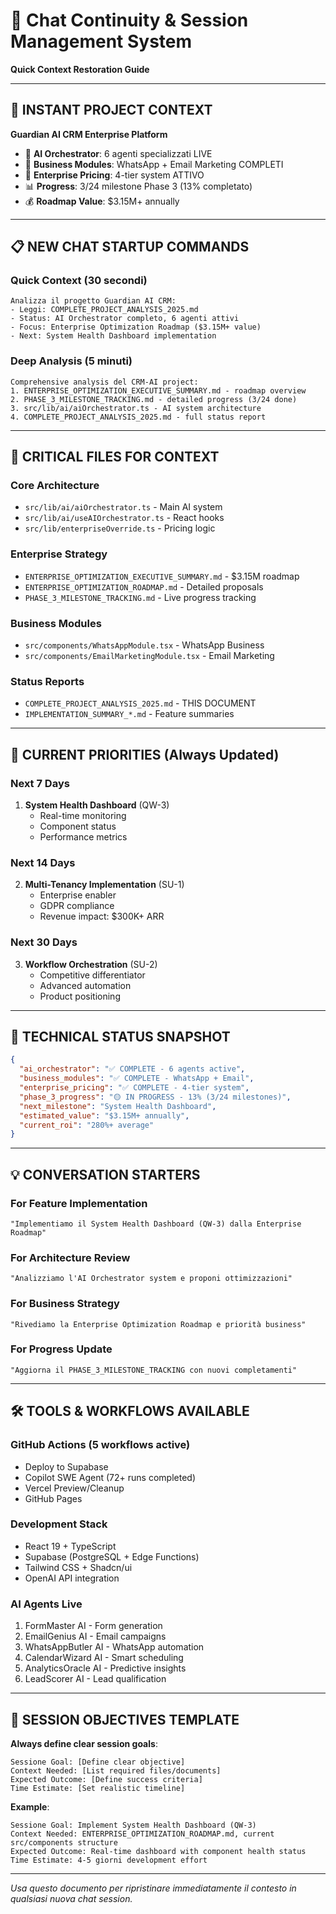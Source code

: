 # 🔄 Chat Continuity & Session Management System

**Quick Context Restoration Guide**

---

## 🚀 INSTANT PROJECT CONTEXT

**Guardian AI CRM Enterprise Platform**
- 🤖 **AI Orchestrator**: 6 agenti specializzati LIVE
- 📱 **Business Modules**: WhatsApp + Email Marketing COMPLETI
- 🏢 **Enterprise Pricing**: 4-tier system ATTIVO
- 📊 **Progress**: 3/24 milestone Phase 3 (13% completato)
- 💰 **Roadmap Value**: $3.15M+ annually

---

## 📋 NEW CHAT STARTUP COMMANDS

### Quick Context (30 secondi)
```
Analizza il progetto Guardian AI CRM:
- Leggi: COMPLETE_PROJECT_ANALYSIS_2025.md
- Status: AI Orchestrator completo, 6 agenti attivi
- Focus: Enterprise Optimization Roadmap ($3.15M+ value)
- Next: System Health Dashboard implementation
```

### Deep Analysis (5 minuti)
```
Comprehensive analysis del CRM-AI project:
1. ENTERPRISE_OPTIMIZATION_EXECUTIVE_SUMMARY.md - roadmap overview
2. PHASE_3_MILESTONE_TRACKING.md - detailed progress (3/24 done)
3. src/lib/ai/aiOrchestrator.ts - AI system architecture
4. COMPLETE_PROJECT_ANALYSIS_2025.md - full status report
```

---

## 📁 CRITICAL FILES FOR CONTEXT

### Core Architecture
- `src/lib/ai/aiOrchestrator.ts` - Main AI system
- `src/lib/ai/useAIOrchestrator.ts` - React hooks
- `src/lib/enterpriseOverride.ts` - Pricing logic

### Enterprise Strategy  
- `ENTERPRISE_OPTIMIZATION_EXECUTIVE_SUMMARY.md` - $3.15M roadmap
- `ENTERPRISE_OPTIMIZATION_ROADMAP.md` - Detailed proposals
- `PHASE_3_MILESTONE_TRACKING.md` - Live progress tracking

### Business Modules
- `src/components/WhatsAppModule.tsx` - WhatsApp Business
- `src/components/EmailMarketingModule.tsx` - Email Marketing

### Status Reports
- `COMPLETE_PROJECT_ANALYSIS_2025.md` - THIS DOCUMENT
- `IMPLEMENTATION_SUMMARY_*.md` - Feature summaries

---

## 🎯 CURRENT PRIORITIES (Always Updated)

### Next 7 Days
1. **System Health Dashboard** (QW-3)
   - Real-time monitoring
   - Component status
   - Performance metrics

### Next 14 Days  
2. **Multi-Tenancy Implementation** (SU-1)
   - Enterprise enabler
   - GDPR compliance
   - Revenue impact: $300K+ ARR

### Next 30 Days
3. **Workflow Orchestration** (SU-2)
   - Competitive differentiator
   - Advanced automation
   - Product positioning

---

## 🔧 TECHNICAL STATUS SNAPSHOT

```json
{
  "ai_orchestrator": "✅ COMPLETE - 6 agents active",
  "business_modules": "✅ COMPLETE - WhatsApp + Email",
  "enterprise_pricing": "✅ COMPLETE - 4-tier system",
  "phase_3_progress": "🟡 IN PROGRESS - 13% (3/24 milestones)",
  "next_milestone": "System Health Dashboard",
  "estimated_value": "$3.15M+ annually",
  "current_roi": "280%+ average"
}
```

---

## 💡 CONVERSATION STARTERS

### For Feature Implementation
```
"Implementiamo il System Health Dashboard (QW-3) dalla Enterprise Roadmap"
```

### For Architecture Review
```
"Analizziamo l'AI Orchestrator system e proponi ottimizzazioni"
```

### For Business Strategy
```
"Rivediamo la Enterprise Optimization Roadmap e priorità business"
```

### For Progress Update
```
"Aggiorna il PHASE_3_MILESTONE_TRACKING con nuovi completamenti"
```

---

## 🛠️ TOOLS & WORKFLOWS AVAILABLE

### GitHub Actions (5 workflows active)
- Deploy to Supabase
- Copilot SWE Agent (72+ runs completed)
- Vercel Preview/Cleanup
- GitHub Pages

### Development Stack
- React 19 + TypeScript
- Supabase (PostgreSQL + Edge Functions)
- Tailwind CSS + Shadcn/ui
- OpenAI API integration

### AI Agents Live
1. FormMaster AI - Form generation
2. EmailGenius AI - Email campaigns  
3. WhatsAppButler AI - WhatsApp automation
4. CalendarWizard AI - Smart scheduling
5. AnalyticsOracle AI - Predictive insights
6. LeadScorer AI - Lead qualification

---

## 🎯 SESSION OBJECTIVES TEMPLATE

**Always define clear session goals**:

```
Sessione Goal: [Define clear objective]
Context Needed: [List required files/documents]  
Expected Outcome: [Define success criteria]
Time Estimate: [Set realistic timeline]
```

**Example**:
```
Sessione Goal: Implement System Health Dashboard (QW-3)
Context Needed: ENTERPRISE_OPTIMIZATION_ROADMAP.md, current src/components structure
Expected Outcome: Real-time dashboard with component health status
Time Estimate: 4-5 giorni development effort
```

---

*Usa questo documento per ripristinare immediatamente il contesto in qualsiasi nuova chat session.*